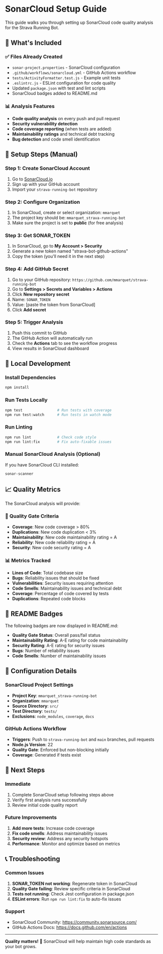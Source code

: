 # SonarCloud Setup Guide

This guide walks you through setting up SonarCloud code quality analysis for the Strava Running Bot.

## 🎯 What's Included

### ✅ Files Already Created

- `sonar-project.properties` - SonarCloud configuration
- `.github/workflows/sonarcloud.yml` - GitHub Actions workflow
- `tests/ActivityFormatter.test.js` - Example unit tests
- `.eslintrc.js` - ESLint configuration for code quality
- Updated `package.json` with test and lint scripts
- SonarCloud badges added to README.md

### 📊 Analysis Features

- **Code quality analysis** on every push and pull request
- **Security vulnerability detection**
- **Code coverage reporting** (when tests are added)
- **Maintainability ratings** and technical debt tracking
- **Bug detection** and code smell identification

## 🚀 Setup Steps (Manual)

### Step 1: Create SonarCloud Account

1. Go to [SonarCloud.io](https://sonarcloud.io)
2. Sign up with your GitHub account
3. Import your `strava-running-bot` repository

### Step 2: Configure Organization

1. In SonarCloud, create or select organization: `mmarquet`
2. The project key should be: `mmarquet_strava-running-bot`
3. Make sure the project is set to **public** (for free analysis)

### Step 3: Get SONAR_TOKEN

1. In SonarCloud, go to **My Account > Security**
2. Generate a new token named "strava-bot-github-actions"
3. Copy the token (you'll need it in the next step)

### Step 4: Add GitHub Secret

1. Go to your GitHub repository: `https://github.com/mmarquet/strava-running-bot`
2. Go to **Settings > Secrets and Variables > Actions**
3. Click **New repository secret**
4. Name: `SONAR_TOKEN`
5. Value: [paste the token from SonarCloud]
6. Click **Add secret**

### Step 5: Trigger Analysis

1. Push this commit to GitHub
2. The GitHub Action will automatically run
3. Check the **Actions** tab to see the workflow progress
4. View results in SonarCloud dashboard

## 🔧 Local Development

### Install Dependencies

```bash
npm install
```

### Run Tests Locally

```bash
npm test                # Run tests with coverage
npm run test:watch      # Run tests in watch mode
```

### Run Linting

```bash
npm run lint            # Check code style
npm run lint:fix        # Fix auto-fixable issues
```

### Manual SonarCloud Analysis (Optional)

If you have SonarCloud CLI installed:

```bash
sonar-scanner
```

## 📈 Quality Metrics

The SonarCloud analysis will provide:

### 🎯 Quality Gate Criteria

- **Coverage**: New code coverage > 80%
- **Duplications**: New code duplication < 3%
- **Maintainability**: New code maintainability rating = A
- **Reliability**: New code reliability rating = A
- **Security**: New code security rating = A

### 📊 Metrics Tracked

- **Lines of Code**: Total codebase size
- **Bugs**: Reliability issues that should be fixed
- **Vulnerabilities**: Security issues requiring attention
- **Code Smells**: Maintainability issues and technical debt
- **Coverage**: Percentage of code covered by tests
- **Duplications**: Repeated code blocks

## 🎨 README Badges

The following badges are now displayed in README.md:

- **Quality Gate Status**: Overall pass/fail status
- **Maintainability Rating**: A-E rating for code maintainability  
- **Security Rating**: A-E rating for security issues
- **Bugs**: Number of reliability issues
- **Code Smells**: Number of maintainability issues

## 🔧 Configuration Details

### SonarCloud Project Settings

- **Project Key**: `mmarquet_strava-running-bot`
- **Organization**: `mmarquet`
- **Source Directory**: `src/`
- **Test Directory**: `tests/`
- **Exclusions**: `node_modules`, `coverage`, `docs`

### GitHub Actions Workflow

- **Triggers**: Push to `strava-running-bot` and `main` branches, pull requests
- **Node.js Version**: 22
- **Quality Gate**: Enforced but non-blocking initially
- **Coverage**: Generated if tests exist

## 🚨 Next Steps

### Immediate

1. Complete SonarCloud setup following steps above
2. Verify first analysis runs successfully
3. Review initial code quality report

### Future Improvements

1. **Add more tests**: Increase code coverage
2. **Fix code smells**: Address maintainability issues
3. **Security review**: Address any security hotspots
4. **Performance**: Monitor and optimize based on metrics

## 📞 Troubleshooting

### Common Issues

1. **SONAR_TOKEN not working**: Regenerate token in SonarCloud
2. **Quality Gate failing**: Review specific criteria in SonarCloud
3. **Tests not running**: Check Jest configuration in package.json
4. **ESLint errors**: Run `npm run lint:fix` to auto-fix issues

### Support

- SonarCloud Community: <https://community.sonarsource.com/>
- GitHub Actions Docs: <https://docs.github.com/en/actions>

---

**Quality matters!** 🎯 SonarCloud will help maintain high code standards as your bot grows.
